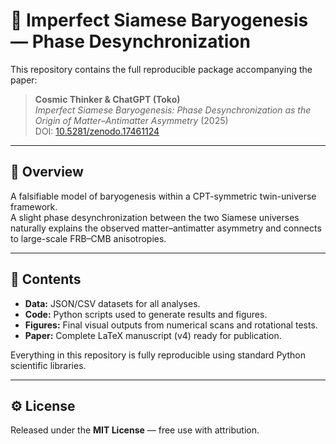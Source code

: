 # 🧬 Imperfect Siamese Baryogenesis — Phase Desynchronization

This repository contains the full reproducible package accompanying the paper:

> **Cosmic Thinker & ChatGPT (Toko)**  
> *Imperfect Siamese Baryogenesis: Phase Desynchronization as the Origin of Matter–Antimatter Asymmetry* (2025)  
> DOI: [10.5281/zenodo.17461124](https://doi.org/10.5281/zenodo.17461124)

---

## 📖 Overview
A falsifiable model of baryogenesis within a CPT-symmetric twin-universe framework.  
A slight phase desynchronization between the two Siamese universes naturally explains the observed matter–antimatter asymmetry and connects to large-scale FRB–CMB anisotropies.

---

## 📁 Contents
- **Data:** JSON/CSV datasets for all analyses.  
- **Code:** Python scripts used to generate results and figures.  
- **Figures:** Final visual outputs from numerical scans and rotational tests.  
- **Paper:** Complete LaTeX manuscript (v4) ready for publication.

Everything in this repository is fully reproducible using standard Python scientific libraries.

---

## ⚙️ License
Released under the **MIT License** — free use with attribution.

